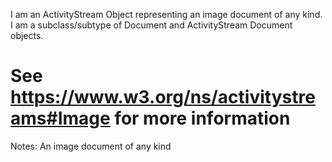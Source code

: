 I am an ActivityStream Object representing an image document of any kind. I am a subclass/subtype of Document and ActivityStream Document objects.

See https://www.w3.org/ns/activitystreams#Image for more information
==========
 Notes: 
              An image document of any kind
             

